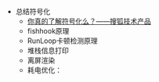 * 总结符号化
	* [你真的了解符号化么？——搜狐技术产品](https://mp.weixin.qq.com/s/6Odq8JTYXL0bA8xyWEO1Og) 
	* fishhook原理
	* RunLoop卡顿检测原理
	* 堆栈信息打印
	* 离屏渲染
	* 耗电优化：